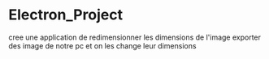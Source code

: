 # Electron_Project
cree une application de redimensionner les dimensions de l'image
exporter des image de notre pc et on les change leur dimensions 
